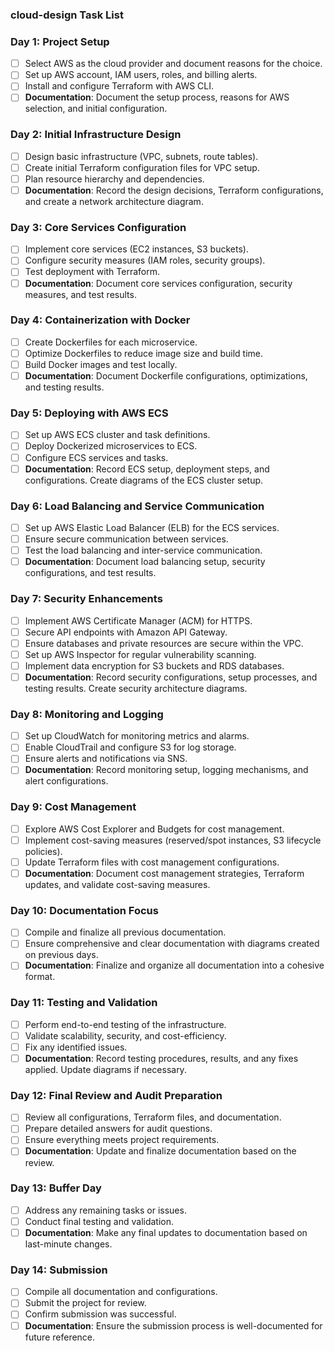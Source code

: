 ### cloud-design Task List

### Day 1: Project Setup
- [ ] Select AWS as the cloud provider and document reasons for the choice.
- [ ] Set up AWS account, IAM users, roles, and billing alerts.
- [ ] Install and configure Terraform with AWS CLI.
- [ ] **Documentation**: Document the setup process, reasons for AWS selection, and initial configuration.

### Day 2: Initial Infrastructure Design
- [ ] Design basic infrastructure (VPC, subnets, route tables).
- [ ] Create initial Terraform configuration files for VPC setup.
- [ ] Plan resource hierarchy and dependencies.
- [ ] **Documentation**: Record the design decisions, Terraform configurations, and create a network architecture diagram.

### Day 3: Core Services Configuration
- [ ] Implement core services (EC2 instances, S3 buckets).
- [ ] Configure security measures (IAM roles, security groups).
- [ ] Test deployment with Terraform.
- [ ] **Documentation**: Document core services configuration, security measures, and test results.

### Day 4: Containerization with Docker
- [ ] Create Dockerfiles for each microservice.
- [ ] Optimize Dockerfiles to reduce image size and build time.
- [ ] Build Docker images and test locally.
- [ ] **Documentation**: Document Dockerfile configurations, optimizations, and testing results.

### Day 5: Deploying with AWS ECS
- [ ] Set up AWS ECS cluster and task definitions.
- [ ] Deploy Dockerized microservices to ECS.
- [ ] Configure ECS services and tasks.
- [ ] **Documentation**: Record ECS setup, deployment steps, and configurations. Create diagrams of the ECS cluster setup.

### Day 6: Load Balancing and Service Communication
- [ ] Set up AWS Elastic Load Balancer (ELB) for the ECS services.
- [ ] Ensure secure communication between services.
- [ ] Test the load balancing and inter-service communication.
- [ ] **Documentation**: Document load balancing setup, security configurations, and test results.

### Day 7: Security Enhancements
- [ ] Implement AWS Certificate Manager (ACM) for HTTPS.
- [ ] Secure API endpoints with Amazon API Gateway.
- [ ] Ensure databases and private resources are secure within the VPC.
- [ ] Set up AWS Inspector for regular vulnerability scanning.
- [ ] Implement data encryption for S3 buckets and RDS databases.
- [ ] **Documentation**: Record security configurations, setup processes, and testing results. Create security architecture diagrams.

### Day 8: Monitoring and Logging
- [ ] Set up CloudWatch for monitoring metrics and alarms.
- [ ] Enable CloudTrail and configure S3 for log storage.
- [ ] Ensure alerts and notifications via SNS.
- [ ] **Documentation**: Record monitoring setup, logging mechanisms, and alert configurations.

### Day 9: Cost Management
- [ ] Explore AWS Cost Explorer and Budgets for cost management.
- [ ] Implement cost-saving measures (reserved/spot instances, S3 lifecycle policies).
- [ ] Update Terraform files with cost management configurations.
- [ ] **Documentation**: Document cost management strategies, Terraform updates, and validate cost-saving measures.

### Day 10: Documentation Focus
- [ ] Compile and finalize all previous documentation.
- [ ] Ensure comprehensive and clear documentation with diagrams created on previous days.
- [ ] **Documentation**: Finalize and organize all documentation into a cohesive format.

### Day 11: Testing and Validation
- [ ] Perform end-to-end testing of the infrastructure.
- [ ] Validate scalability, security, and cost-efficiency.
- [ ] Fix any identified issues.
- [ ] **Documentation**: Record testing procedures, results, and any fixes applied. Update diagrams if necessary.

### Day 12: Final Review and Audit Preparation
- [ ] Review all configurations, Terraform files, and documentation.
- [ ] Prepare detailed answers for audit questions.
- [ ] Ensure everything meets project requirements.
- [ ] **Documentation**: Update and finalize documentation based on the review.

### Day 13: Buffer Day
- [ ] Address any remaining tasks or issues.
- [ ] Conduct final testing and validation.
- [ ] **Documentation**: Make any final updates to documentation based on last-minute changes.

### Day 14: Submission
- [ ] Compile all documentation and configurations.
- [ ] Submit the project for review.
- [ ] Confirm submission was successful.
- [ ] **Documentation**: Ensure the submission process is well-documented for future reference.